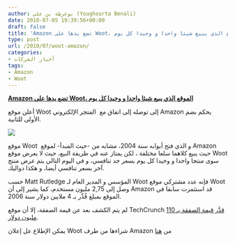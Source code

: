 ```yaml
---
author: يوغرطة بن علي (Youghourta Benali)
date: 2010-07-05 19:39:56+00:00
draft: false
title: 'Amazon تضع يدها على Woot، الموقع الذي يبيع شيئا واحدا و وحيدا كل يوم  '
type: post
url: /2010/07/woot-amazon/
categories:
- أخبار الشركات
tags:
- Amazon
- Woot
---
```


**[Amazon تضع يدها على Woot، الموقع الذي يبيع شيئا واحدا و وحيدا كل يوم](https://www.it-scoop.com/2010/07/woot-amazon/)**




أعلن موقع Woot إلى توصله إلى اتفاق مع  المتجر الإلكتروني Amazon يحكم بضم الأولى للثانية.




[![](https://www.it-scoop.com/rsc/Woot-Logo.png)
](https://www.it-scoop.com/2010/07/woot-amazon/ )


موقع Woot  و الذي فتح أبوابه سنة 2004، مشابه من -حيث المبدأ- لموقع Amazon حيث يبيع كلاهما سلعا مختلفة ، لكن يمتاز عنه في طريقة البيع، حيث لا يعرض موقع Woot سوى منتجا واحدا و وحيدا كل يوم بسعر جد تنافسي، و في اليوم التالي يتم عرض منتج آخر بسعر تنافسي أيضا، و هكذا دواليك.

حسب Matt Rutledge المؤسس و المدير العام لـ Woot فإنه عدد مشتركي موقع Woot وصل إلى 2,75 مليون مستخدم، كما يشير إلى أن Amazon قد استثمرت سابقا في الموقع بمبلغ قُدِّر بـ 4 ملايين دولار سنة 2006.

لم يتم الكشف بعد عن قيمة الصفقة، إلا أن موقع TechCrunch [قدَّر قيمة الصفقة بـ 110 مليون دولار](http://techcrunch.com/2010/06/30/woot-amazon/).

يمكن الإطلاع عل إعلان Woot شراءها من طرف Amazon من [هنا](http://www.woot.com/Blog/ViewEntry.aspx?Id=13389)

